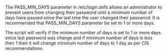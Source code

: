 The PASS_MIN_DAYS parameter in /etc/login.defs allows an administrator to prevent users from changing their password until a minimum number of days have passed since the last time the user changed their password. It is recommended that PASS_MIN_DAYS parameter be set to 1 or more days.

The script will verify if the minimum number of days is set to 1 or more days since last password was change and if minimum number of days is less then 1 then it will change minimum number of days to 1 day as per CIS recommendations